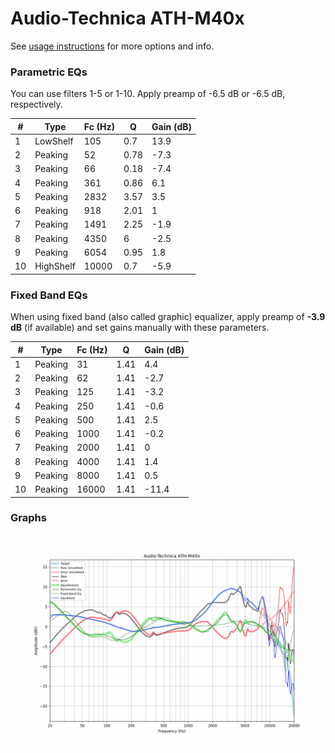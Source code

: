 # Audio-Technica ATH-M40x
See [usage instructions](https://github.com/jaakkopasanen/AutoEq#usage) for more options and info.

### Parametric EQs
You can use filters 1-5 or 1-10. Apply preamp of -6.5 dB or -6.5 dB, respectively.

|   # | Type      |   Fc (Hz) |    Q |   Gain (dB) |
|-----|-----------|-----------|------|-------------|
|   1 | LowShelf  |       105 | 0.7  |        13.9 |
|   2 | Peaking   |        52 | 0.78 |        -7.3 |
|   3 | Peaking   |        66 | 0.18 |        -7.4 |
|   4 | Peaking   |       361 | 0.86 |         6.1 |
|   5 | Peaking   |      2832 | 3.57 |         3.5 |
|   6 | Peaking   |       918 | 2.01 |         1   |
|   7 | Peaking   |      1491 | 2.25 |        -1.9 |
|   8 | Peaking   |      4350 | 6    |        -2.5 |
|   9 | Peaking   |      6054 | 0.95 |         1.8 |
|  10 | HighShelf |     10000 | 0.7  |        -5.9 |

### Fixed Band EQs
When using fixed band (also called graphic) equalizer, apply preamp of **-3.9 dB** (if available) and set gains manually with these parameters.

|   # | Type    |   Fc (Hz) |    Q |   Gain (dB) |
|-----|---------|-----------|------|-------------|
|   1 | Peaking |        31 | 1.41 |         4.4 |
|   2 | Peaking |        62 | 1.41 |        -2.7 |
|   3 | Peaking |       125 | 1.41 |        -3.2 |
|   4 | Peaking |       250 | 1.41 |        -0.6 |
|   5 | Peaking |       500 | 1.41 |         2.5 |
|   6 | Peaking |      1000 | 1.41 |        -0.2 |
|   7 | Peaking |      2000 | 1.41 |         0   |
|   8 | Peaking |      4000 | 1.41 |         1.4 |
|   9 | Peaking |      8000 | 1.41 |         0.5 |
|  10 | Peaking |     16000 | 1.41 |       -11.4 |

### Graphs
![](./Audio-Technica%20ATH-M40x.png)
